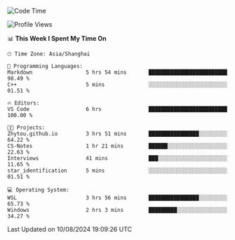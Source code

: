 <!--START_SECTION:waka-->
![Code Time](http://img.shields.io/badge/Code%20Time-1%2C892%20hrs%2020%20mins-blue)

![Profile Views](http://img.shields.io/badge/Profile%20Views-3-blue)

📊 **This Week I Spent My Time On** 

```text
🕑︎ Time Zone: Asia/Shanghai

💬 Programming Languages: 
Markdown                 5 hrs 54 mins       █████████████████████████   98.49 % 
C++                      5 mins              ░░░░░░░░░░░░░░░░░░░░░░░░░   01.51 % 

🔥 Editors: 
VS Code                  6 hrs               █████████████████████████   100.00 % 

🐱‍💻 Projects: 
Zhytou.github.io         3 hrs 51 mins       ████████████████░░░░░░░░░   64.22 % 
CS-Notes                 1 hr 21 mins        ██████░░░░░░░░░░░░░░░░░░░   22.63 % 
Interviews               41 mins             ███░░░░░░░░░░░░░░░░░░░░░░   11.65 % 
star_identification      5 mins              ░░░░░░░░░░░░░░░░░░░░░░░░░   01.51 % 

💻 Operating System: 
WSL                      3 hrs 56 mins       ████████████████░░░░░░░░░   65.73 % 
Windows                  2 hrs 3 mins        █████████░░░░░░░░░░░░░░░░   34.27 % 
```


 Last Updated on 10/08/2024 19:09:26 UTC
<!--END_SECTION:waka-->